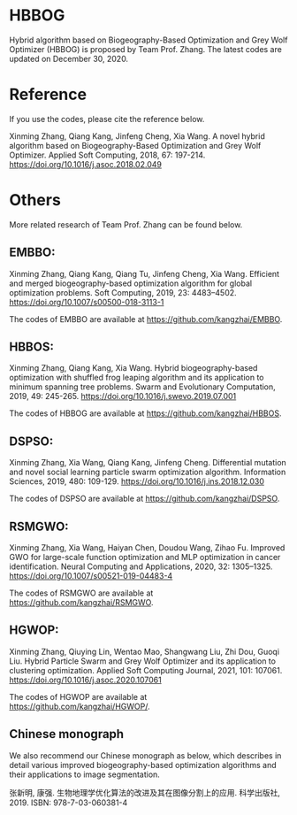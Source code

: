 # HBBOG
Hybrid algorithm based on Biogeography-Based Optimization and Grey Wolf Optimizer (HBBOG) is proposed by Team Prof. Zhang. The latest codes are updated on December 30, 2020. 

# Reference
If you use the codes, please cite the reference below.

Xinming Zhang, Qiang Kang, Jinfeng Cheng, Xia Wang. A novel hybrid algorithm based on Biogeography-Based Optimization and Grey Wolf Optimizer. Applied Soft Computing, 2018, 67: 197-214. https://doi.org/10.1016/j.asoc.2018.02.049

# Others
More related research of Team Prof. Zhang can be found below.

## EMBBO:

Xinming Zhang, Qiang Kang, Qiang Tu, Jinfeng Cheng, Xia Wang. Efficient and merged biogeography-based optimization algorithm for global optimization problems. Soft Computing, 2019, 23: 4483–4502. https://doi.org/10.1007/s00500-018-3113-1

The codes of EMBBO are available at https://github.com/kangzhai/EMBBO.

## HBBOS:

Xinming Zhang, Qiang Kang, Xia Wang. Hybrid biogeography-based optimization with shuffled frog leaping algorithm and its application to minimum spanning tree problems. Swarm and Evolutionary Computation, 2019, 49: 245-265. https://doi.org/10.1016/j.swevo.2019.07.001

The codes of HBBOG are available at https://github.com/kangzhai/HBBOS.

## DSPSO:

Xinming Zhang, Xia Wang, Qiang Kang, Jinfeng Cheng. Differential mutation and novel social learning particle swarm optimization algorithm. Information Sciences, 2019, 480: 109-129. https://doi.org/10.1016/j.ins.2018.12.030

The codes of DSPSO are available at https://github.com/kangzhai/DSPSO.

## RSMGWO:

Xinming Zhang, Xia Wang, Haiyan Chen, Doudou Wang, Zihao Fu. Improved GWO for large-scale function optimization and MLP optimization in cancer identification. Neural Computing and Applications, 2020, 32: 1305–1325. https://doi.org/10.1007/s00521-019-04483-4

The codes of RSMGWO are available at https://github.com/kangzhai/RSMGWO.

## HGWOP:

Xinming Zhang, Qiuying Lin, Wentao Mao, Shangwang Liu, Zhi Dou, Guoqi Liu. Hybrid Particle Swarm and Grey Wolf Optimizer and its application to clustering optimization. Applied Soft Computing Journal, 2021, 101: 107061. https://doi.org/10.1016/j.asoc.2020.107061

The codes of HGWOP are available at https://github.com/kangzhai/HGWOP/.

## Chinese monograph

We also recommend our Chinese monograph as below, which describes in detail various improved biogeography-based optimization algorithms and their applications to image segmentation.

张新明, 康强. 生物地理学优化算法的改进及其在图像分割上的应用. 科学出版社, 2019. ISBN: 978-7-03-060381-4
